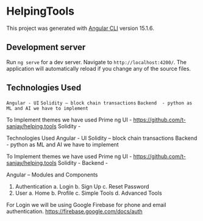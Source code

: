 # HelpingTools

This project was generated with [Angular CLI](https://github.com/angular/angular-cli) version 15.1.6.

## Development server

Run `ng serve` for a dev server. Navigate to `http://localhost:4200/`. The application will automatically reload if you change any of the source files.

## Technologies Used
`Angular - UI`
`Solidity – block chain transactions`
`Backend  - python as ML and AI we have to implement`

To Implement themes we have used Prime ng 
UI - https://github.com/t-sanjay/helping.tools
Solidity - 

Technologies Used
Angular - UI
Solidity – block chain transactions
Backend  - python as ML and AI we have to implement

To Implement themes we have used Prime ng 
UI - https://github.com/t-sanjay/helping.tools
Solidity - 
Backend -


Angular –
Modules and Components
1.	Authentication
a.	Login
b.	Sign Up
c.	Reset Password
2.	User 
a.	Home
b.	Profile
c.	Simple Tools
d.	Advanced Tools


For Login we will be using Google Firebase for phone and email authentication. 
https://firebase.google.com/docs/auth



